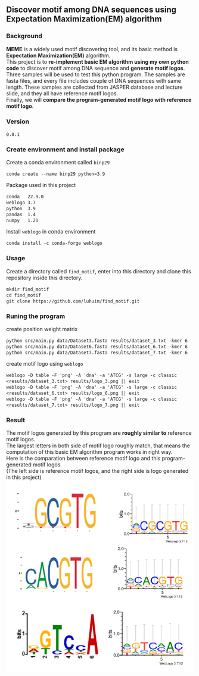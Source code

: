 ## Discover motif among DNA sequences using Expectation Maximization(EM) algorithm 
### Background 
__MEME__ is a widely used motif discovering tool, and its basic method is __Expectation Maximization(EM)__ algorithm.  
This project is to __re-implement basic EM algorithm using my own python code__ to discover motif among DNA sequence and __generate motif logos__.
Three samples will be used to test this python program.
The samples are fasta files, and every file includes couple of DNA sequences with same length. These samples are collected from JASPER database and lecture slide, and they all have reference motif logos.  
Finally, we will __compare the program-generated motif logo with reference motif logo__.

### Version
```
0.0.1
```
### Create environment and install package
Create a conda environment called `binp29`
```
conda create --name binp29 python=3.9
```
Package used in this project
```
conda   22.9.0
weblogo 3.7
python  3.9
pandas  1.4
numpy   1.21
```
Install `weblogo` in conda environment
```
conda install -c conda-forge weblogo
```
### Usage
Create a directory called `find_motif`, enter into this directory and clone this repository inside this directory.
```
mkdir find_motif
cd find_motif
git clone https://github.com/luhuim/find_motif.git
```
### Runing the program
create position weight matrix
```
python src/main.py data/Dataset3.fasta results/dataset_3.txt -kmer 6
python src/main.py data/Dataset6.fasta results/dataset_6.txt -kmer 6 
python src/main.py data/Dataset7.fasta results/dataset_7.txt -kmer 6 
```
create motif logo using `weblogo`
```
weblogo -D table -F 'png' -A 'dna' -a 'ATCG' -s large -c classic <results/dataset_3.txt> results/logo_3.png || exit
weblogo -D table -F 'png' -A 'dna' -a 'ATCG' -s large -c classic <results/dataset_6.txt> results/logo_6.png || exit
weblogo -D table -F 'png' -A 'dna' -a 'ATCG' -s large -c classic <results/dataset_7.txt> results/logo_7.png || exit
```
### Result
The motif logos generated by this program are __roughly similar to__ reference motif logos.  
The largest letters in both side of motif logo roughly match, that means the computation of this basic EM algorithm program works in right way.     
Here is the comparation between reference motif logo and this program-generated motif logos.   
(The left side is reference motif logos, and the right side is logo generated in this project)  
![](result_1.png)  
![](result_2.png)  
![](result_3.png)  

